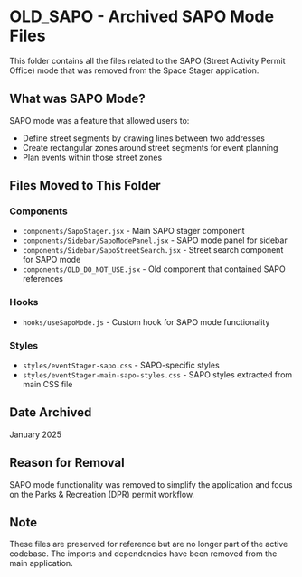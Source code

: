 # OLD_SAPO - Archived SAPO Mode Files

This folder contains all the files related to the SAPO (Street Activity Permit Office) mode that was removed from the Space Stager application.

## What was SAPO Mode?

SAPO mode was a feature that allowed users to:
- Define street segments by drawing lines between two addresses
- Create rectangular zones around street segments for event planning
- Plan events within those street zones

## Files Moved to This Folder

### Components
- `components/SapoStager.jsx` - Main SAPO stager component
- `components/Sidebar/SapoModePanel.jsx` - SAPO mode panel for sidebar
- `components/Sidebar/SapoStreetSearch.jsx` - Street search component for SAPO mode
- `components/OLD_DO_NOT_USE.jsx` - Old component that contained SAPO references

### Hooks
- `hooks/useSapoMode.js` - Custom hook for SAPO mode functionality

### Styles
- `styles/eventStager-sapo.css` - SAPO-specific styles
- `styles/eventStager-main-sapo-styles.css` - SAPO styles extracted from main CSS file

## Date Archived
January 2025

## Reason for Removal
SAPO mode functionality was removed to simplify the application and focus on the Parks & Recreation (DPR) permit workflow.

## Note
These files are preserved for reference but are no longer part of the active codebase. The imports and dependencies have been removed from the main application. 